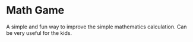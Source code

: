 # Math Game

A simple and fun way to improve the simple mathematics calculation. Can be very useful for the kids.
